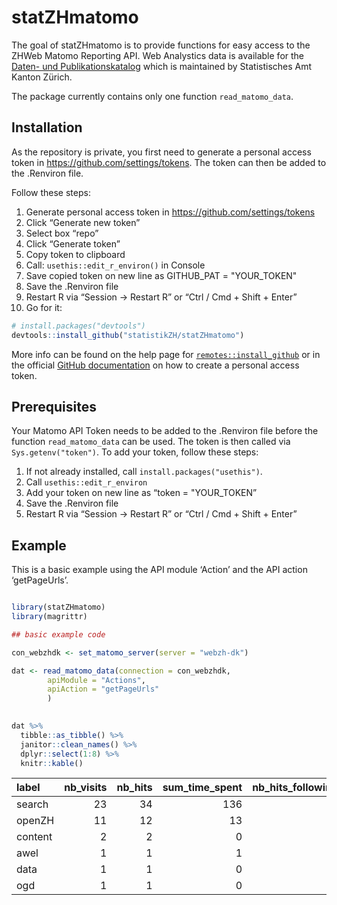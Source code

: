 
<!-- README.md is generated from README.Rmd. Please edit that file -->

# statZHmatomo

<!-- badges: start -->

<!-- badges: end -->

The goal of statZHmatomo is to provide functions for easy access to the
ZHWeb Matomo Reporting API. Web Analystics data is available for the
[Daten- und
Publikationskatalog](https://www.zh.ch/de/politik-staat/statistik-daten/datenkatalog.html#/home)
which is maintained by Statistisches Amt Kanton Zürich.

The package currently contains only one function `read_matomo_data`.

## Installation

As the repository is private, you first need to generate a personal
access token in <https://github.com/settings/tokens>. The token can then
be added to the .Renviron file.

Follow these steps:

1.  Generate personal access token in
    <https://github.com/settings/tokens>
2.  Click “Generate new token”
3.  Select box “repo”
4.  Click “Generate token”
5.  Copy token to clipboard
6.  Call: `usethis::edit_r_environ()` in Console
7.  Save copied token on new line as GITHUB_PAT = "YOUR_TOKEN"
7.  Save the .Renviron file
8.  Restart R via “Session -\> Restart R” or “Ctrl / Cmd + Shift +
    Enter”
9.  Go for it:

<!-- end list -->

``` r
# install.packages("devtools")
devtools::install_github("statistikZH/statZHmatomo")
```

More info can be found on the help page for
[`remotes::install_github`](https://remotes.r-lib.org/reference/install_github.html)
or in the official [GitHub
documentation](https://docs.github.com/en/github/authenticating-to-github/creating-a-personal-access-token)
on how to create a personal access token.

## Prerequisites

Your Matomo API Token needs to be added to the .Renviron file before the
function `read_matomo_data` can be used. The token is then called via
`Sys.getenv("token")`. To add your token, follow these steps:

1.  If not already installed, call `install.packages("usethis")`.
2.  Call `usethis::edit_r_environ`
3.  Add your token on new line as “token = "YOUR_TOKEN”
4.  Save the .Renviron file
5.  Restart R via “Session -\> Restart R” or “Ctrl / Cmd + Shift +
    Enter”

## Example

This is a basic example using the API module ‘Action’ and the API action
‘getPageUrls’.

``` r

library(statZHmatomo)
library(magrittr)

## basic example code

con_webzhdk <- set_matomo_server(server = "webzh-dk")

dat <- read_matomo_data(connection = con_webzhdk,
        apiModule = "Actions", 
        apiAction = "getPageUrls"
        )
        

dat %>% 
  tibble::as_tibble() %>% 
  janitor::clean_names() %>% 
  dplyr::select(1:8) %>% 
  knitr::kable()
```

| label   | nb\_visits | nb\_hits | sum\_time\_spent | nb\_hits\_following\_search | nb\_hits\_with\_time\_generation | min\_time\_generation | max\_time\_generation |
| :------ | ---------: | -------: | ---------------: | --------------------------: | -------------------------------: | --------------------: | --------------------: |
| search  |         23 |       34 |              136 |                           1 |                               34 |                 0.009 |                 0.539 |
| openZH  |         11 |       12 |               13 |                           5 |                               12 |                 0.003 |                 0.772 |
| content |          2 |        2 |                0 |                           2 |                                2 |                 0.424 |                 1.491 |
| awel    |          1 |        1 |                1 |                           1 |                                1 |                 0.279 |                 0.279 |
| data    |          1 |        1 |                0 |                           1 |                                1 |                 0.634 |                 0.634 |
| ogd     |          1 |        1 |                0 |                          NA |                                1 |                 0.283 |                 0.283 |
